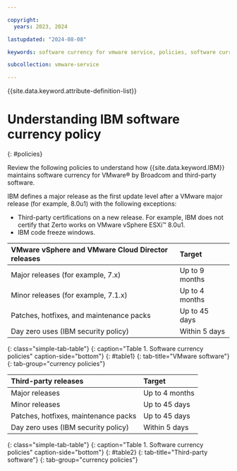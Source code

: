 ```yaml
---

copyright:
  years: 2023, 2024

lastupdated: "2024-08-08"

keywords: software currency for vmware service, policies, software currency policies

subcollection: vmware-service

---
```


{{site.data.keyword.attribute-definition-list}}

# Understanding IBM software currency policy
{: #policies}

Review the following policies to understand how {{site.data.keyword.IBM}} maintains software currency for VMware® by Broadcom and third-party software.

IBM defines a major release as the first update level after a VMware major release (for example, 8.0u1) with the following exceptions:
* Third-party certifications on a new release. For example, IBM does not certify that Zerto works on VMware vSphere ESXi™ 8.0u1.
* IBM code freeze windows.

| VMware vSphere and VMware Cloud Director releases | Target |
|:------- |:---------- |
| Major releases (for example, 7.x) | Up to 9 months |
| Minor releases (for example, 7.1.x) | Up to 4 months |
| Patches, hotfixes, and maintenance packs | Up to 45 days |
| Day zero uses (IBM security policy) | Within 5 days |
{: class="simple-tab-table"}
{: caption="Table 1. Software currency policies" caption-side="bottom"}
{: #table1}
{: tab-title="VMware software"}
{: tab-group="currency policies"}

| Third-party releases | Target |
|:------- |:---------- |
| Major releases | Up to 4 months |
| Minor releases | Up to 45 days |
| Patches, hotfixes, maintenance packs | Up to 45 days |
| Day zero uses (IBM security policy) | Within 5 days |
{: class="simple-tab-table"}
{: caption="Table 1. Software currency policies" caption-side="bottom"}
{: #table2}
{: tab-title="Third-party software"}
{: tab-group="currency policies"}

